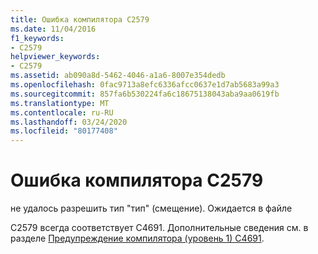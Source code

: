 ```yaml
---
title: Ошибка компилятора C2579
ms.date: 11/04/2016
f1_keywords:
- C2579
helpviewer_keywords:
- C2579
ms.assetid: ab090a8d-5462-4046-a1a6-8007e354dedb
ms.openlocfilehash: 0fac9713a8efc6336afcc0637e1d7ab5683a99a3
ms.sourcegitcommit: 857fa6b530224fa6c18675138043aba9aa0619fb
ms.translationtype: MT
ms.contentlocale: ru-RU
ms.lasthandoff: 03/24/2020
ms.locfileid: "80177408"
---
```

# <a name="compiler-error-c2579"></a>Ошибка компилятора C2579

не удалось разрешить тип "тип" (смещение). Ожидается в файле

C2579 всегда соответствует C4691. Дополнительные сведения см. в разделе [Предупреждение компилятора (уровень 1) C4691](../../error-messages/compiler-warnings/compiler-warning-level-1-c4691.md).
